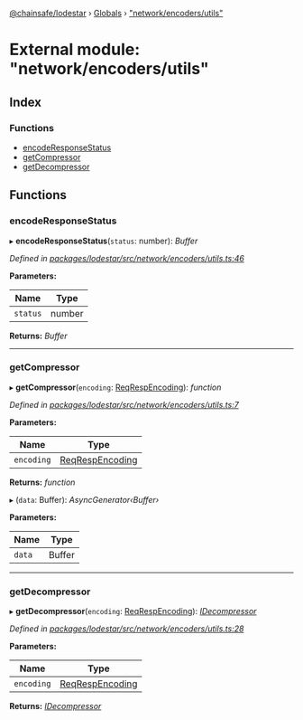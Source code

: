 [@chainsafe/lodestar](../README.md) › [Globals](../globals.md) › ["network/encoders/utils"](_network_encoders_utils_.md)

# External module: "network/encoders/utils"

## Index

### Functions

* [encodeResponseStatus](_network_encoders_utils_.md#encoderesponsestatus)
* [getCompressor](_network_encoders_utils_.md#getcompressor)
* [getDecompressor](_network_encoders_utils_.md#getdecompressor)

## Functions

###  encodeResponseStatus

▸ **encodeResponseStatus**(`status`: number): *Buffer*

*Defined in [packages/lodestar/src/network/encoders/utils.ts:46](https://github.com/ChainSafe/lodestar/blob/bd8798297/packages/lodestar/src/network/encoders/utils.ts#L46)*

**Parameters:**

Name | Type |
------ | ------ |
`status` | number |

**Returns:** *Buffer*

___

###  getCompressor

▸ **getCompressor**(`encoding`: [ReqRespEncoding](../enums/_constants_network_.reqrespencoding.md)): *function*

*Defined in [packages/lodestar/src/network/encoders/utils.ts:7](https://github.com/ChainSafe/lodestar/blob/bd8798297/packages/lodestar/src/network/encoders/utils.ts#L7)*

**Parameters:**

Name | Type |
------ | ------ |
`encoding` | [ReqRespEncoding](../enums/_constants_network_.reqrespencoding.md) |

**Returns:** *function*

▸ (`data`: Buffer): *AsyncGenerator‹Buffer›*

**Parameters:**

Name | Type |
------ | ------ |
`data` | Buffer |

___

###  getDecompressor

▸ **getDecompressor**(`encoding`: [ReqRespEncoding](../enums/_constants_network_.reqrespencoding.md)): *[IDecompressor](../interfaces/_network_encoders_interface_.idecompressor.md)*

*Defined in [packages/lodestar/src/network/encoders/utils.ts:28](https://github.com/ChainSafe/lodestar/blob/bd8798297/packages/lodestar/src/network/encoders/utils.ts#L28)*

**Parameters:**

Name | Type |
------ | ------ |
`encoding` | [ReqRespEncoding](../enums/_constants_network_.reqrespencoding.md) |

**Returns:** *[IDecompressor](../interfaces/_network_encoders_interface_.idecompressor.md)*
